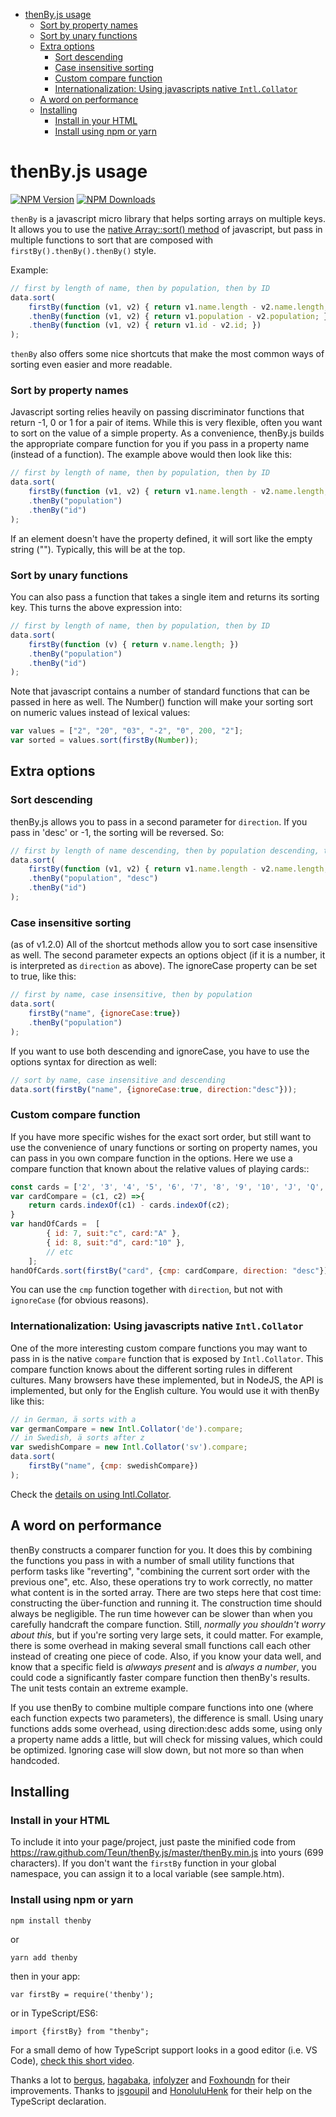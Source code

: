 <!-- START doctoc generated TOC please keep comment here to allow auto update -->
<!-- DON'T EDIT THIS SECTION, INSTEAD RE-RUN doctoc TO UPDATE -->


- [thenBy.js usage](#thenbyjs-usage)
    - [Sort by property names](#sort-by-property-names)
    - [Sort by unary functions](#sort-by-unary-functions)
  - [Extra options](#extra-options)
    - [Sort descending](#sort-descending)
    - [Case insensitive sorting](#case-insensitive-sorting)
    - [Custom compare function](#custom-compare-function)
    - [Internationalization: Using javascripts native `Intl.Collator`](#internationalization-using-javascripts-native-intlcollator)
  - [A word on performance](#a-word-on-performance)
  - [Installing](#installing)
    - [Install in your HTML](#install-in-your-html)
    - [Install using npm or yarn](#install-using-npm-or-yarn)

<!-- END doctoc generated TOC please keep comment here to allow auto update -->

# thenBy.js usage

  [![NPM Version][npm-image]][npm-url]
  [![NPM Downloads][downloads-image]][downloads-url]

`thenBy` is a javascript micro library that helps sorting arrays on multiple keys. It allows you to use the [native Array::sort() method](https://developer.mozilla.org/en-US/docs/Web/JavaScript/Reference/Global_Objects/Array/sort) of javascript, but pass in multiple functions to sort that are composed with `firstBy().thenBy().thenBy()` style.

Example:
```javascript
// first by length of name, then by population, then by ID
data.sort(
    firstBy(function (v1, v2) { return v1.name.length - v2.name.length; })
    .thenBy(function (v1, v2) { return v1.population - v2.population; })
    .thenBy(function (v1, v2) { return v1.id - v2.id; })
);
```
`thenBy` also offers some nice shortcuts that make the most common ways of sorting even easier and more readable.

### Sort by property names
Javascript sorting relies heavily on passing discriminator functions that return -1, 0 or 1 for a pair of items. While this is very flexible, often you want to sort on the value of a simple property. As a convenience, thenBy.js builds the appropriate compare function for you if you pass in a property name (instead of a function). The example above would then look like this:
```javascript
// first by length of name, then by population, then by ID
data.sort(
    firstBy(function (v1, v2) { return v1.name.length - v2.name.length; })
    .thenBy("population")
    .thenBy("id")
);
```

If an element doesn't have the property defined, it will sort like the empty string (""). Typically, this will be at the top.

### Sort by unary functions
You can also pass a function that takes a single item and returns its sorting key. This turns the above expression into:
```javascript
// first by length of name, then by population, then by ID
data.sort(
    firstBy(function (v) { return v.name.length; })
    .thenBy("population")
    .thenBy("id")
);
```

Note that javascript contains a number of standard functions that can be passed in here as well. The Number() function will make your sorting sort on numeric values instead of lexical values:
```javascript
var values = ["2", "20", "03", "-2", "0", 200, "2"];
var sorted = values.sort(firstBy(Number));
```
## Extra options
### Sort descending
thenBy.js allows you to pass in a second parameter for `direction`. If you pass in 'desc' or -1, the sorting will be reversed. So:
```javascript
// first by length of name descending, then by population descending, then by ID ascending
data.sort(
    firstBy(function (v1, v2) { return v1.name.length - v2.name.length; }, -1)
    .thenBy("population", "desc")
    .thenBy("id")
);
```

### Case insensitive sorting
(as of v1.2.0) All of the shortcut methods allow you to sort case insensitive as well. The second parameter expects an options object (if it is a number, it is interpreted as `direction` as above). The ignoreCase property can be set to true, like this:
```javascript
// first by name, case insensitive, then by population
data.sort(
    firstBy("name", {ignoreCase:true})
    .thenBy("population")
);
```
If you want to use both descending and ignoreCase, you have to use the options syntax for direction as well:
```javascript
// sort by name, case insensitive and descending
data.sort(firstBy("name", {ignoreCase:true, direction:"desc"}));
```
### Custom compare function
If you have more specific wishes for the exact sort order, but still want to use the convenience of unary functions or sorting on property names, you can pass in you own compare function in the options. Here we use a compare function that known about the relative values of playing cards::

```javascript
const cards = ['2', '3', '4', '5', '6', '7', '8', '9', '10', 'J', 'Q', 'K', 'A'];
var cardCompare = (c1, c2) =>{
    return cards.indexOf(c1) - cards.indexOf(c2);
}
var handOfCards =  [
        { id: 7, suit:"c", card:"A" },
        { id: 8, suit:"d", card:"10" },
        // etc
    ];
handOfCards.sort(firstBy("card", {cmp: cardCompare, direction: "desc"}));

```
You can use the `cmp` function together with `direction`, but not with `ignoreCase` (for obvious reasons). 

### Internationalization: Using javascripts native `Intl.Collator`
One of the more interesting custom compare functions you may want to pass in is the native `compare` function that is exposed by `Intl.Collator`. This compare function knows about the different sorting rules in different cultures. Many browsers have these implemented, but in NodeJS, the API is implemented, but only for the English culture. You would use it with thenBy like this:

```javascript
// in German, ä sorts with a
var germanCompare = new Intl.Collator('de').compare;
// in Swedish, ä sorts after z
var swedishCompare = new Intl.Collator('sv').compare;
data.sort(
    firstBy("name", {cmp: swedishCompare})
);
```
Check the [details on using Intl.Collator](https://developer.mozilla.org/en-US/docs/Web/JavaScript/Reference/Global_Objects/Collator).

## A word on performance
thenBy constructs a comparer function for you. It does this by combining the functions you pass in with a number of small utility functions that perform tasks like "reverting", "combining the current sort order with the previous one", etc. Also, these operations try to work correctly, no matter what content is in the sorted array. There are two steps here that cost time: constructing the über-function and running it. The construction time should always be negligible. The run time however can be slower than when you carefully handcraft the compare function. Still, *normally you shouldn't worry about this*, but if you're sorting very large sets, it could matter. For example, there is some overhead in making several small functions call each other instead of creating one piece of code. Also, if you know your data well, and know that a specific field is *alwways present* and is *always a number*, you could code a significantly faster compare function then thenBy's results. The unit tests contain an extreme example.

If you use thenBy to combine multiple compare functions into one (where each function expects two parameters), the difference is small. Using unary functions adds some overhead, using direction:desc adds some, using only a property name adds a little, but will check for missing values, which could be optimized. Ignoring case will slow down, but not more so than when handcoded.   

## Installing
### Install in your HTML
To include it into your page/project, just paste the minified code from https://raw.github.com/Teun/thenBy.js/master/thenBy.min.js into yours (699 characters). If you don't want the `firstBy` function in your global namespace, you can assign it to a local variable (see sample.htm).

### Install using npm or yarn
```npm install thenby```

or

```yarn add thenby```

then in your app:

```var firstBy = require('thenby');```

or in TypeScript/ES6:

```import {firstBy} from "thenby";```

For a small demo of how TypeScript support looks in a good editor (i.e. VS Code), [check this short video](https://youtu.be/mKJovFLyxro).


Thanks a lot to [bergus](https://github.com/bergus), [hagabaka](https://github.com/hagabaka), [infolyzer](https://github.com/infolyzer) and [Foxhoundn](https://github.com/Foxhoundn) for their improvements.
Thanks to [jsgoupil](https://github.com/jsgoupil) and [HonoluluHenk](https://github.com/HonoluluHenk) for their help on the TypeScript declaration.


[npm-image]: https://img.shields.io/npm/v/thenby.svg
[npm-url]: https://npmjs.org/package/thenby
[downloads-image]: https://img.shields.io/npm/dm/thenby.svg
[downloads-url]: https://npmjs.org/package/thenby
